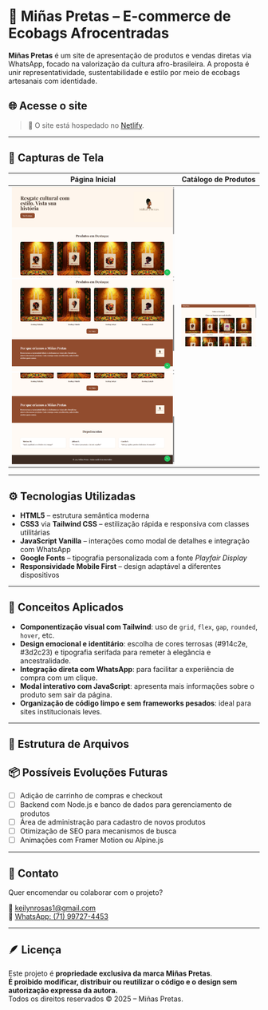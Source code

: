 # 👜 Miñas Pretas – E-commerce de Ecobags Afrocentradas

**Miñas Pretas** é um site de apresentação de produtos e vendas diretas via WhatsApp, focado na valorização da cultura afro-brasileira. A proposta é unir representatividade, sustentabilidade e estilo por meio de ecobags artesanais com identidade.

## 🌐 Acesse o site

> 📍 O site está hospedado no [Netlify](https://minaspretas.netlify.app/). 

---

## 📸 Capturas de Tela

| Página Inicial                       | Catálogo de Produtos |
|----------------                      |----------------------|
| ![Home](./public/imagens/inicio1.png) ![Home](./public/imagens/inicio2.png) ![Home](./public/imagens/inicio3.png) |         ![Produtos](./public/imagens/produtos.png) |

---

## ⚙️ Tecnologias Utilizadas

- **HTML5** – estrutura semântica moderna
- **CSS3** via **Tailwind CSS** – estilização rápida e responsiva com classes utilitárias
- **JavaScript Vanilla** – interações como modal de detalhes e integração com WhatsApp
- **Google Fonts** – tipografia personalizada com a fonte *Playfair Display*
- **Responsividade Mobile First** – design adaptável a diferentes dispositivos

---

## 🧠 Conceitos Aplicados

- **Componentização visual com Tailwind**: uso de `grid`, `flex`, `gap`, `rounded`, `hover`, etc.
- **Design emocional e identitário**: escolha de cores terrosas (#914c2e, #3d2c23) e tipografia serifada para remeter à elegância e ancestralidade.
- **Integração direta com WhatsApp**: para facilitar a experiência de compra com um clique.
- **Modal interativo com JavaScript**: apresenta mais informações sobre o produto sem sair da página.
- **Organização de código limpo e sem frameworks pesados**: ideal para sites institucionais leves.

---

## 📁 Estrutura de Arquivos

## 📦 Possíveis Evoluções Futuras

- [ ] Adição de carrinho de compras e checkout
- [ ] Backend com Node.js e banco de dados para gerenciamento de produtos
- [ ] Área de administração para cadastro de novos produtos
- [ ] Otimização de SEO para mecanismos de busca
- [ ] Animações com Framer Motion ou Alpine.js

---

## 📲 Contato

Quer encomendar ou colaborar com o projeto?

📧 keilynrosas1@gmail.com  
📱 [WhatsApp: (71) 99727-4453](https://wa.me/5571997274453)

---

## 🪶 Licença

Este projeto é **propriedade exclusiva da marca Miñas Pretas**.  
**É proibido modificar, distribuir ou reutilizar o código e o design sem autorização expressa da autora.**  
Todos os direitos reservados © 2025 – Miñas Pretas.

